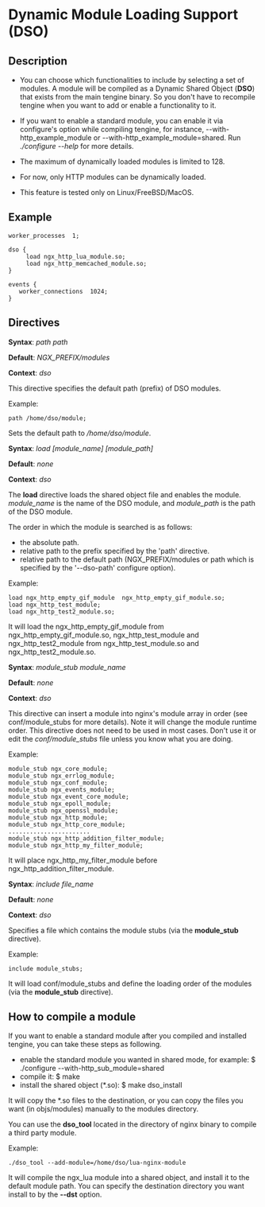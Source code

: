 #   Dynamic Module Loading Support (**DSO**)

## Description

*   You can choose which functionalities to include by selecting a set of modules. A module will be compiled as a Dynamic Shared Object (**DSO**) that exists from the main tengine binary. So you don't have to recompile tengine when you want to add or enable a functionality to it.

*   If you want to enable a standard module, you can enable it via configure's option while compiling tengine, for instance, --with-http_example_module or --with-http_example_module=shared. Run _./configure --help_ for more details.

*   The maximum of dynamically loaded modules is limited to 128.

*   For now, only HTTP modules can be dynamically loaded.

*   This feature is tested only on Linux/FreeBSD/MacOS.

## Example

```
worker_processes  1;

dso {
     load ngx_http_lua_module.so;
     load ngx_http_memcached_module.so;
}

events {
   worker_connections  1024;
}
```
    

## Directives


**Syntax**: _path path_

**Default**: _NGX_PREFIX/modules_

**Context**: _dso_

This directive specifies the default path (prefix) of DSO modules.

Example:

```
path /home/dso/module;
```

Sets the default path to _/home/dso/module_.

**Syntax**: _load [module_name] [module_path]_

**Default**: _none_

**Context**: _dso_

The **load** directive loads the shared object file and enables the module. _module_name_ is the name of the DSO module, and _module_path_ is the path of the DSO module.

The order in which the module is searched is as follows:

*   the absolute path.
*   relative path to the prefix specified by the 'path' directive.
*   relative path to the default path (NGX_PREFIX/modules or path which is specified by the '--dso-path' configure option).

Example:

```
load ngx_http_empty_gif_module  ngx_http_empty_gif_module.so;
load ngx_http_test_module;
load ngx_http_test2_module.so;
```

It will load the ngx_http_empty_gif_module from ngx_http_empty_gif_module.so, ngx_http_test_module and ngx_http_test2_module from ngx_http_test_module.so and ngx_http_test2_module.so.

**Syntax**: _module_stub module_name_

**Default**: _none_

**Context**: _dso_

This directive can insert a module into nginx's module array in order (see conf/module_stubs for more details). Note it will change the module runtime order. This directive does not need to be used in most cases. Don't use it or edit the _conf/module_stubs_ file unless you know what you are doing.

Example:

```
module_stub ngx_core_module;
module_stub ngx_errlog_module;
module_stub ngx_conf_module;
module_stub ngx_events_module;
module_stub ngx_event_core_module;
module_stub ngx_epoll_module;
module_stub ngx_openssl_module;
module_stub ngx_http_module;
module_stub ngx_http_core_module;
.......................
module_stub ngx_http_addition_filter_module;
module_stub ngx_http_my_filter_module;
```

It will place ngx_http_my_filter_module before ngx_http_addition_filter_module.

**Syntax**: _include file_name_

**Default**: _none_

**Context**: _dso_

Specifies a file which contains the module stubs (via the **module_stub** directive).

Example:

```
include module_stubs;
```

It will load conf/module_stubs and define the loading order of the modules (via the **module_stub** directive).

## How to compile a module

If you want to enable a standard module after you compiled and installed tengine, you can take these steps as following.

*   enable the standard module you wanted in shared mode, for example:
    $ ./configure --with-http_sub_module=shared
*   compile it:
    $ make
*   install the shared object (*.so):
    $ make dso_install

It will copy the *.so files to the destination, or you can copy the files you want (in objs/modules) manually to the modules directory.

You can use the **dso_tool** located in the directory of nginx binary to compile a third party module.

Example:

```
./dso_tool --add-module=/home/dso/lua-nginx-module
```

It will compile the ngx_lua module into a shared object, and install it to the default module path. You can specify the destination directory you want install to by the **--dst** option.
